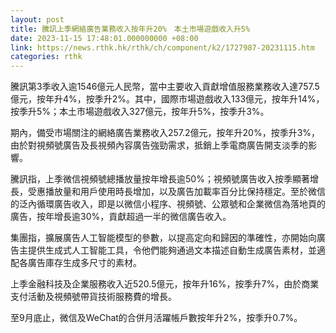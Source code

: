```yaml
---
layout: post
title: 騰訊上季網絡廣告業務收入按年升20%　本土市場遊戲收入升5%
date: 2023-11-15 17:48:01.000000000 +08:00
link: https://news.rthk.hk/rthk/ch/component/k2/1727987-20231115.htm
categories: rthk
---
```


騰訊第3季收入逾1546億元人民幣，當中主要收入貢獻增值服務業務收入達757.5億元，按年升4%，按季升2%。其中，國際市場遊戲收入133億元，按年升14%，按季升5%；本土市場遊戲收入327億元，按年升5%，按季升3%。

期內，備受市場關注的網絡廣告業務收入257.2億元，按年升20%，按季升3%，由於對視頻號廣告及長視頻內容廣告強勁需求，抵銷上季電商廣告開支淡季的影響。

騰訊指，上季微信視頻號總播放量按年增長逾50%；視頻號廣告收入按季顯著增長，受惠播放量和用戶使用時長增加，以及廣告加載率百分比保持穩定。至於微信的泛內循環廣告收入，即是以微信小程序、視頻號、公眾號和企業微信為落地頁的廣告，按年增長逾30%，貢獻超過一半的微信廣告收入。

集團指，擴展廣告人工智能模型的參數，以提高定向和歸因的準確性，亦開始向廣告主提供生成式人工智能工具，令他們能夠通過文本描述自動生成廣告素材，並適配各廣告庫存生成多尺寸的素材。

上季金融科技及企業服務收入近520.5億元，按年升16%，按季升7%，由於商業支付活動及視頻號帶貨技術服務費的增長。

至9月底止，微信及WeChat的合併月活躍帳戶數按年升2%，按季升0.7%。

